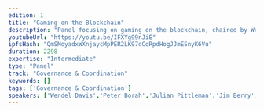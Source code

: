 ```yaml
---
edition: 1
title: "Gaming on the Blockchain"
description: "Panel focusing on gaming on the blockchain, chaired by Wendel Davis with Peter Borah, Julian Pittleman, Jim Berry and Tyler Smith"
youtubeUrl: "https://youtu.be/IFXYg99nJiE"
ipfsHash: "QmSMoyadxWXnjaycMpPER2LK97dCqRpdHogJJmESnyK6Vu"
duration: 2298
expertise: "Intermediate"
type: "Panel"
track: "Governance & Coordination"
keywords: []
tags: ['Governance & Coordination']
speakers: ['Wendel Davis','Peter Borah','Julian Pittleman','Jim Berry','Tyler Smith']
---
```


